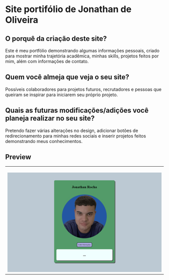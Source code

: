 # Site portifólio de Jonathan de Oliveira


## O porquê da criação deste site?

Este é meu portfólio demonstrando algumas informações pessoais, criado para mostrar minha trajetória acadêmica, minhas skills, projetos feitos por mim, além com informações de contato.

## Quem você almeja que veja o seu site?

Possíveis colaboradores para projetos futuros, recrutadores e pessoas que queiram se inspirar para iniciarem seu próprio projeto.

## Quais as futuras modificações/adições você planeja realizar no seu site?

Pretendo fazer várias alterações no design, adicionar botões de redirecionamento para minhas redes sociais e inserir projetos feitos demonstrando meus conhecimentos.


## Preview
<table width="100%"> 
<tr>
<td width="100%">
<br>
<img src="https://github.com/0000723669/PORTFOLIO_SITE_JONATHAN/blob/main/SAMPLE.png">
</td> 
</table>